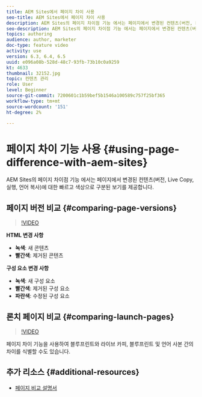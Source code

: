```yaml
---
title: AEM Sites에서 페이지 차이 사용
seo-title: AEM Sites에서 페이지 차이 사용
description: AEM Sites의 페이지 차이점 기능 에서는 페이지에서 변경된 컨텐츠(버전, Live Copy, 실행, 언어 복사)에 대한 빠르고 색상으로 구분된 보기를 제공합니다.
seo-description: AEM Sites의 페이지 차이점 기능 에서는 페이지에서 변경된 컨텐츠(버전, Live Copy, 실행, 언어 복사)에 대한 빠르고 색상으로 구분된 보기를 제공합니다.
topics: authoring
audience: author, marketer
doc-type: feature video
activity: use
version: 6.3, 6.4, 6.5
uuid: e096a08b-528d-48c7-93fb-73b10c0a9259
kt: 4633
thumbnail: 32152.jpg
topic: 컨텐츠 관리
role: User
level: Beginner
source-git-commit: 7200601c1b59bef5b1546a100589c757f25bf365
workflow-type: tm+mt
source-wordcount: '151'
ht-degree: 2%

---
```



# 페이지 차이 기능 사용 {#using-page-difference-with-aem-sites}

AEM Sites의 페이지 차이점 기능 에서는 페이지에서 변경된 컨텐츠(버전, Live Copy, 실행, 언어 복사)에 대한 빠르고 색상으로 구분된 보기를 제공합니다.

## 페이지 버전 비교 {#comparing-page-versions}

>[!VIDEO](https://video.tv.adobe.com/v/32152?quality=9&learn=on)

**HTML 변경 사항**

* **녹색**: 새 콘텐츠
* **빨간색**: 제거된 콘텐츠

**구성 요소 변경 사항**

* **녹색**: 새 구성 요소
* **빨간색**: 제거된 구성 요소
* **파란색**: 수정된 구성 요소

## 론치 페이지 비교 {#comparing-launch-pages}

>[!VIDEO](https://video.tv.adobe.com/v/17746/?quality=9&learn=on)

페이지 차이 기능을 사용하여 블루프린트와 라이브 카피, 블루프린트 및 언어 사본 간의 차이를 식별할 수도 있습니다.

## 추가 리소스 {#additional-resources}

* [페이지 비교 설명서](https://experienceleague.adobe.com/docs/experience-manager-65/authoring/siteandpage/page-diff.html)
